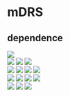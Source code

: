 # mDRS

## dependence
![](https://img.shields.io/badge/software-version-blue)  
[![](https://img.shields.io/badge/Guppy-v6.5.7-green)](https://community.nanoporetech.com/downloads)
[![](https://img.shields.io/badge/Minimap2-v2.24-green)](https://github.com/lh3/minimap2)
[![](https://img.shields.io/badge/samtools-v1.1.6-green)](https://github.com/samtools/samtools)  
[![](https://img.shields.io/badge/DRUMMER-v1.0-blue)](https://github.com/DepledgeLab/DRUMMER/)
[![](https://img.shields.io/badge/bedtools-v2.29.1-blue)](https://bedtools.readthedocs.io/en/latest/)
[![](https://img.shields.io/badge/ELIGOS-v2.0.1-blue)](https://gitlab.com/piroonj/eligos2)
[![](https://img.shields.io/badge/Epinano-v1.2.0-blue)](https://github.com/novoalab/EpiNano)  
[![](https://img.shields.io/badge/MINES-v0.0-orange)](https://github.com/YeoLab/MINES.git)
[![](https://img.shields.io/badge/Tombo-v1.5.1-orange)](https://github.com/nanoporetech/tombo)
[![](https://img.shields.io/badge/Nanocompore-v1.0.0-orange)](https://github.com/tleonardi/nanocompore_paper_analyses)
[![](https://img.shields.io/badge/Nanom6A-v2.0-orange)](https://github.com/gaoyubang/nanom6A)  
[![](https://img.shields.io/badge/Xpore-v2.0-purple)](https://github.com/GoekeLab/xpore)
[![](https://img.shields.io/badge/m6Anet-v1.0-purple)](https://github.com/GoekeLab/m6anet) 
[![](https://img.shields.io/badge/nanopolish-v0.14.0-purple)](https://github.com/jts/nanopolish)




